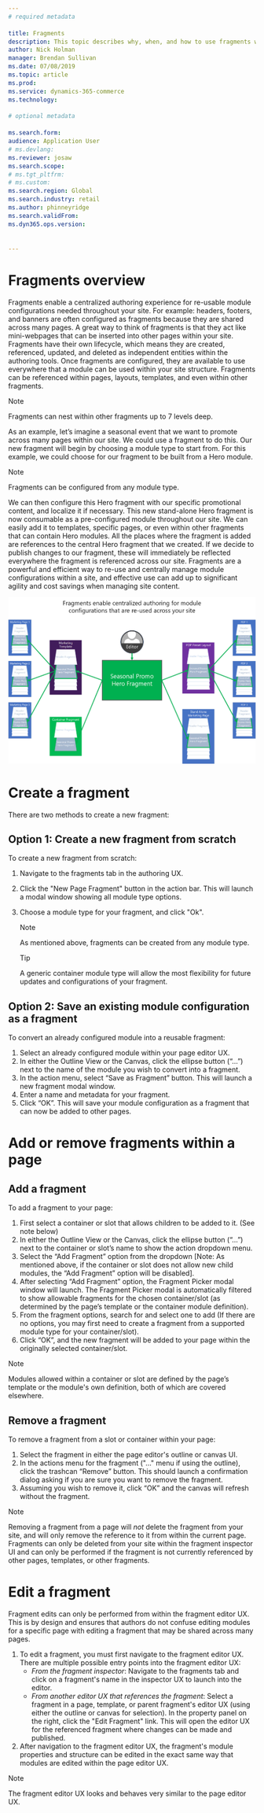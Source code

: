```yaml
---
# required metadata

title: Fragments
description: This topic describes why, when, and how to use fragments within the e-commerce authoring toolset.
author: Nick Holman
manager: Brendan Sullivan
ms.date: 07/08/2019
ms.topic: article
ms.prod: 
ms.service: dynamics-365-commerce
ms.technology: 

# optional metadata

ms.search.form:  
audience: Application User
# ms.devlang: 
ms.reviewer: josaw
ms.search.scope: 
# ms.tgt_pltfrm: 
# ms.custom: 
ms.search.region: Global
ms.search.industry: retail
ms.author: phinneyridge
ms.search.validFrom: 
ms.dyn365.ops.version: 


---
```


# Fragments overview

Fragments enable a centralized authoring experience for re-usable module configurations needed throughout your site.  For example: headers, footers, and banners are often configured as fragments because they are shared across many pages.  A great way to think of fragments is that they act like mini-webpages that can be inserted into other pages within your site.  Fragments have their own lifecycle, which means they are created, referenced, updated, and deleted as independent entities within the authoring tools.  Once fragments are configured, they are available to use everywhere that a module can be used within your site structure.  Fragments can be referenced within pages, layouts, templates, and even within other fragments.

> [!NOTE]
>
> Fragments can nest within other fragments up to 7 levels deep.

As an example, let’s imagine a seasonal event that we want to promote across many pages within our site. We could use a fragment to do this.  Our new fragment will begin by choosing a module type to start from. For this example, we could choose for our fragment to be built from a Hero module.

> [!NOTE]
> Fragments can be configured from any module type. 

We can then configure this Hero fragment with our specific promotional content, and localize it if necessary. This new stand-alone Hero fragment is now consumable as a pre-configured module throughout our site. We can easily add it to templates, specific pages, or even within other fragments that can contain Hero modules. All the places where the fragment is added are references to the central Hero fragment that we created. If we decide to publish changes to our fragment, these will immediately be reflected everywhere the fragment is referenced across our site. Fragments are a powerful and efficient way to re-use and centrally manage module configurations within a site, and effective use can add up to significant agility and cost savings when managing site content.

![Common Concepts - Fragments Diagram 1](../commerce/media/fragment-figure1.png)

# Create a fragment

There are two methods to create a new fragment: 

## Option 1: Create a new fragment from scratch

To create a new fragment from scratch:

1. Navigate to the fragments tab in the authoring UX.

2. Click the "New Page Fragment" button in the action bar. This will launch a modal window showing all module type options.

3. Choose a module type for your fragment, and click "Ok".

   > [!NOTE]
   > As mentioned above, fragments can be created from any module type.  

   > [!TIP]
   > A generic container module type will allow the most flexibility for future updates and configurations of your fragment. 

## Option 2: Save an existing module configuration as a fragment

To convert an already configured module into a reusable fragment:

1. Select an already configured module within your page editor UX.
2. In either the Outline View or the Canvas, click the ellipse button (“…”) next to the name of the module you wish to convert into a fragment.
3. In the action menu, select “Save as Fragment” button. This will launch a new fragment modal window.
4. Enter a name and metadata for your fragment.
5. Click “OK”. This will save your module configuration as a fragment that can now be added to other pages.

# Add or remove fragments within a page

## Add a fragment

To add a fragment to your page:

1. First select a container or slot that allows children to be added to it. (See note below)
2. In either the Outline View or the Canvas, click the ellipse button (“…”) next to the container or slot’s name to show the action dropdown menu.
3. Select the “Add Fragment” option from the dropdown \[Note: As mentioned above, if the container or slot does not allow new child modules, the “Add Fragment” option will be disabled\].
4. After selecting “Add Fragment” option, the Fragment Picker modal window will launch. The Fragment Picker modal is automatically filtered to show allowable fragments for the chosen container/slot (as determined by the page’s template or the container module definition).
5. From the fragment options, search for and select one to add (If there are no options, you may first need to create a fragment from a supported module type for your container/slot).
6. Click “OK”, and the new fragment will be added to your page within the originally selected container/slot.

> [!NOTE]
> Modules allowed within a container or slot are defined by the page’s template or the module's own definition, both of which are covered elsewhere.

## Remove a fragment

To remove a fragment from a slot or container within your page:

1. Select the fragment in either the page editor's outline or canvas UI.
2. In the actions menu for the fragment ("..." menu if using the outline), click the trashcan “Remove” button. This should launch a confirmation dialog asking if you are sure you want to remove the fragment.
3. Assuming you wish to remove it, click “OK” and the canvas will refresh without the fragment.

> [!NOTE]
> Removing a fragment from a page will *not* delete the fragment from your site, and will only remove the reference to it from within the current page.  Fragments can only be deleted from your site within the fragment inspector UI and can only be performed if the fragment is not currently referenced by other pages, templates, or other fragments.

# Edit a fragment

Fragment edits can only be performed from within the fragment editor UX.  This is by design and ensures that authors do not confuse editing modules for a specific page with editing a fragment that may be shared across many pages.  

1. To edit a fragment, you must first navigate to the fragment editor UX.  There are multiple possible entry points into the fragment editor UX:
   - *From the fragment inspector*:  Navigate to the fragments tab and click on a fragment's name in the inspector UX to launch into the editor.
   - *From another editor UX that references the fragment*:  Select a fragment in a page, template, or parent fragment's editor UX (using either the outline or canvas for selection).  In the property panel on the right, click the "Edit Fragment" link.  This will open the editor UX for the referenced fragment where changes can be made and published.
2. After navigation to the fragment editor UX, the fragment's module properties and structure can be edited in the exact same way that modules are edited within the page editor UX.

> [!Note]
>
> The fragment editor UX looks and behaves very similar to the page editor UX.

